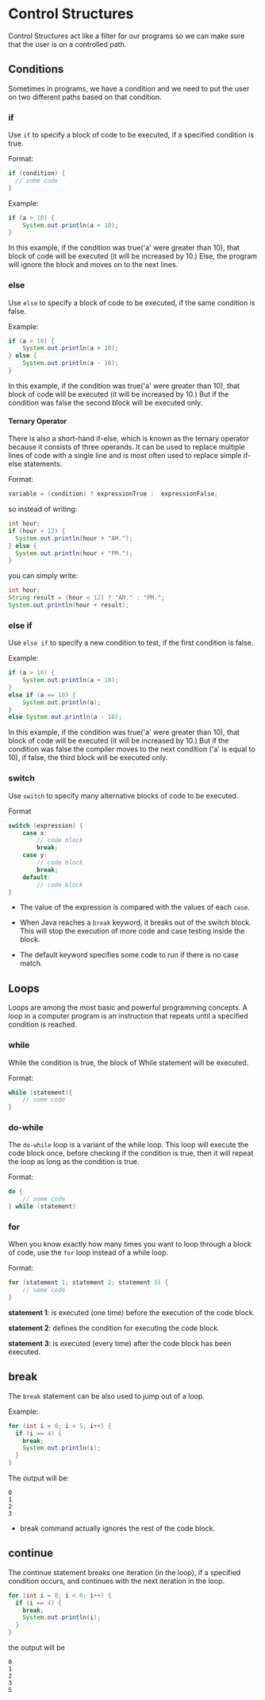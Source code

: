 # Control Structures

Control Structures act like a filter for our programs so we can make sure that the user is on a controlled path.

## Conditions

Sometimes in programs, we have a condition and we need to put the user on two different paths based on that condition.

### if

Use `if` to specify a block of code to be executed, if a specified condition is true.

Format:

``` Java
if (condition) {
  // some code
}
```

Example:

``` Java
if (a > 10) {
    System.out.println(a + 10);
}
```

In this example, if the condition was true('a' were greater than 10), that block of code will be executed (it will be increased by 10.) Else, the program will ignore the block and moves on to the next lines.

### else

Use `else` to specify a block of code to be executed, if the same condition is false.

Example:

``` Java
if (a > 10) {
    System.out.println(a + 10);
} else {
    System.out.println(a - 10);
} 
```

In this example, if the condition was true('a' were greater than 10), that block of code will be executed (it will be increased by 10.) But if the condition was false the second block will be executed only.

#### Ternary Operator

There is also a short-hand if-else, which is known as the ternary operator because it consists of three operands. It can be used to replace multiple lines of code with a single line and is most often used to replace simple if-else statements.

Format:

``` Java
variable = (condition) ? expressionTrue :  expressionFalse;
```

so instead of writing:

``` Java
int hour;
if (hour < 12) {
  System.out.println(hour + "AM.");
} else {
  System.out.println(hour + "PM.");
}
```

you can simply write:

``` Java
int hour;
String result = (hour < 12) ? "AM." : "PM.";
System.out.println(hour + result);
```

### else if

Use `else if` to specify a new condition to test, if the first condition is false.

Example:

``` Java
if (a > 10) {
    System.out.println(a + 10);
} 
else if (a == 10) {
    System.out.println(a);
} 
else System.out.println(a - 10);
```

In this example, if the condition was true('a' were greater than 10), that block of code will be executed (it will be increased by 10.) But if the condition was false the compiler moves to the next condition ('a' is equal to 10), if false, the third block will be executed only.

### switch

Use `switch` to specify many alternative blocks of code to be executed.

Format

``` Java
switch (expression) {
    case x:
        // code block
        break;
    case y:
        // code block
        break;
    default:
        // code block
}
```

* The value of the expression is compared with the values of each `case`.

* When Java reaches a `break` keyword, it breaks out of the switch block. This will stop the execution of more code and case testing inside the block.

* The default keyword specifies some code to run if there is no case match.

## Loops

Loops are among the most basic and powerful programming concepts. A loop in a computer program is an instruction that repeats until a specified condition is reached.

### while

While the condition is true, the block of While statement will be executed.

Format:

``` Java
while (statement){
    // some code
}
```

### do-while

The `do-while` loop is a variant of the while loop. This loop will execute the code block once, before checking if the condition is true, then it will repeat the loop as long as the condition is true.

Format:

``` Java
do {
    // some code
} while (statement)
```

### for

When you know exactly how many times you want to loop through a block of code, use the `for` loop instead of a while loop.

Format:

``` Java
for (statement 1; statement 2; statement 3) {
    // some code
}
```

**statement 1**: is executed (one time) before the execution of the code block.

**statement 2**: defines the condition for executing the code block.

**statement 3**: is executed (every time) after the code block has been executed.

## break

The `break` statement can be also used to jump out of a loop.

Example:

``` Java
for (int i = 0; i < 5; i++) {
  if (i == 4) {
    break;
    System.out.println(i);
  }
}
```

The output will be:

``` Batch
0
1
2
3
```

* break command actually ignores the rest of the code block.

## continue

The continue statement breaks one iteration (in the loop), if a specified condition occurs, and continues with the next iteration in the loop.

``` Java
for (int i = 0; i < 6; i++) {
  if (i == 4) {
    break;
    System.out.println(i);
  }
}
```

the output will be

``` Batch
0
1
2
3
5
```
